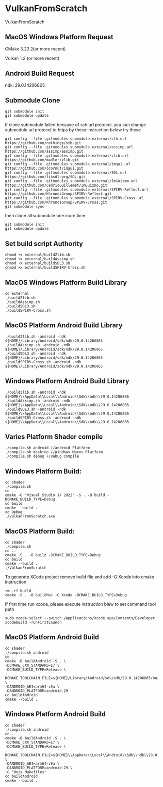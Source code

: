 # VulkanFromScratch
VulkanFromScratch

## MacOS Windows Platform Request

CMake 3.23.2(or more recent)

Vulkan 1.2 (or more recent)


## Android Build Request
ndk: 29.0.14206865


## Submodule Clone

```
git submodule init
git submodule update
```

if clone submodule failed because of ssh url protocol. you can change submodule url protocol to https by these instruction below
try these
```
git config --file .gitmodules submodule.external/stb.url https://github.com/nothings/stb.git
git config --file .gitmodules submodule.external/assimp.url https://github.com/assimp/assimp.git
git config --file .gitmodules submodule.external/zlib.url https://github.com/madler/zlib.git
git config --file .gitmodules submodule.external/imgui.url https://github.com/ocornut/imgui.git
git config --file .gitmodules submodule.external/SDL.url https://github.com/libsdl-org/SDL.git
git config --file .gitmodules submodule.external/ImGuizmo.url https://github.com/CedricGuillemet/ImGuizmo.git
git config --file .gitmodules submodule.external/SPIRV-Reflect.url https://github.com/KhronosGroup/SPIRV-Reflect.git
git config --file .gitmodules submodule.external/SPIRV-Cross.url https://github.com/KhronosGroup/SPIRV-Cross.git
git submodule sync
```
then clone all submodule one more time

```
git submodule init
git submodule update
```   

## Set build script Authority

```
chmod +x external/buildZlib.sh
chmod +x external/buildAssimp.sh 
chmod +x external/buildSDL3.sh 
chmod +x external/buildSPIRV-Cross.sh 
```

## MacOS Windows Platform Build Library

```
cd external
./buildZlib.sh
./buildAssimp.sh
./buildSDL3.sh
./buildSPIRV-Cross.sh
```

## MacOS Platform Android Build Library

```
./buildZlib.sh -android -ndk ${HOME}/Library/Android/sdk/ndk/29.0.14206865
./buildAssimp.sh -android -ndk ${HOME}/Library/Android/sdk/ndk/29.0.14206865
./buildSDL3.sh -android -ndk ${HOME}/Library/Android/sdk/ndk/29.0.14206865
./buildSPIRV-Cross.sh -android -ndk ${HOME}/Library/Android/sdk/ndk/29.0.14206865
```

## Windows Platform Android Build Library

```
./buildZlib.sh -android -ndk ${HOME}\\AppData\\Local\\Android\\Sdk\\ndk\\29.0.14206865
./buildAssimp.sh -android -ndk ${HOME}\\AppData\\Local\\Android\\Sdk\\ndk\\29.0.14206865
./buildSDL3.sh -android -ndk ${HOME}\\AppData\\Local\\Android\\Sdk\\ndk\\29.0.14206865
./buildSPIRV-Cross.sh -android -ndk ${HOME}\\AppData\\Local\\Android\\Sdk\\ndk\\29.0.14206865
```

## Varies Platform Shader compile

```
./compile.sh android //android Platform
./compile.sh desktop //Windows Macos Platform
./compile.sh debug //Debug compile
```

## Windows Platform Build:
    
```
cd shader
./compile.sh
cd ..
cmake -G "Visual Studio 17 2022" -S . -B build -DCMAKE_BUILD_TYPE=Debug
cd build
cmake --build .
cd Debug
./VulkanFromScratch.exe
```

## MacOS Platform Build:

```
cd shader
./compile.sh
cd ..
cmake -S . -B build -DCMAKE_BUILD_TYPE=Debug
cd build
cmake --build .
./VulkanFromScratch
```
To generate XCode project remove build file and add -G Xcode into cmake instruction
```
rm -rf build 
cmake -S . -B buildMac -G Xcode -DCMAKE_BUILD_TYPE=Debug
```
If first time run xcode, please execute instruction blew to set command tool path
```
sudo xcode-select --switch /Applications/Xcode.app/Contents/Developer
xcodebuild -runFirstLaunch
```

## MacOS Platform Android Build

```
cd shader
./compile.sh android
cd ..
cmake -B buildAndroid -S . \
-DCMAKE_CXX_STANDARD=17 \
-DCMAKE_BUILD_TYPE=Release \
-DCMAKE_TOOLCHAIN_FILE=${HOME}/Library/Android/sdk/ndk/29.0.14206865/build/cmake/android.toolchain.cmake \
-DANDROID_ABI=arm64-v8a \
-DANDROID_PLATFORM=android-29
cd buildAndroid
cmake --build .
```

## Windows Platform Android Build

```
cd shader
./compile.sh android
cd ..
cmake -B buildAndroid -S . \
-DCMAKE_CXX_STANDARD=17 \
-DCMAKE_BUILD_TYPE=Release \
-DCMAKE_TOOLCHAIN_FILE=${HOME}\\AppData\\Local\\Android\\Sdk\\ndk\\29.0.14206865\\build\\cmake\\android.toolchain.cmake \
-DANDROID_ABI=arm64-v8a \
-DANDROID_PLATFORM=android-29 \
-G "Unix Makefiles"
cd buildAndroid
cmake --build .
```